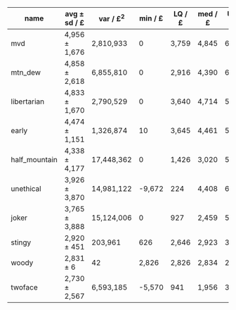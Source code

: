 name | avg ± sd / £ | var / £<sup>2</sup> | min / £ | LQ / £ | med / £ | UQ / £ | max / £ | mode / £ | mode freq / % | sample
---|---|---|---|---|---|---|---|---|---|---
mvd | 4,956 ± 1,676 | 2,810,933 | 0 | 3,759 | 4,845 | 6,001 | 11,858 | 5,289 | 0.5061 | 6,277,285
mtn\_dew | 4,858 ± 2,618 | 6,855,810 | 0 | 2,916 | 4,390 | 6,307 | 17,612 | 14,088 | 0.0992 | 2,775,409
libertarian | 4,833 ± 1,670 | 2,790,529 | 0 | 3,640 | 4,714 | 5,908 | 12,765 | 5,240 | 0.3817 | 2,353,692
early | 4,474 ± 1,151 | 1,326,874 | 10 | 3,645 | 4,461 | 5,184 | 8,940 | 5,613 | 0.7336 | 2,461,536
half\_mountain | 4,338 ± 4,177 | 17,448,362 | 0 | 1,426 | 3,020 | 5,810 | 30,038 | 23,487 | 0.1006 | 2,574,983
unethical | 3,926 ± 3,870 | 14,981,122 | -9,672 | 224 | 4,408 | 6,735 | 20,900 | 45 | 0.2822 | 2,423,587
joker | 3,765 ± 3,888 | 15,124,006 | 0 | 927 | 2,459 | 5,310 | 43,451 | 132 | 0.0713 | 2,611,108
stingy | 2,920 ± 451 | 203,961 | 626 | 2,646 | 2,923 | 3,214 | 4,399 | 3,139 | 1.4984 | 2,449,108
woody | 2,831 ± 6 | 42 | 2,826 | 2,826 | 2,834 | 2,835 | 2,861 | 2,826 | 48.2169 | 2,511,603
twoface | 2,730 ± 2,567 | 6,593,185 | -5,570 | 941 | 1,956 | 3,682 | 41,073 | 240 | 0.0466 | 2,000,000
